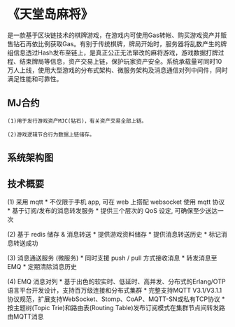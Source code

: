# 《天堂岛麻将》

是一款基于区块链技术的棋牌游戏，在游戏内可使用Gas转帐、购买游戏资产并贩售钻石再依比例获取Gas。有别于传统棋牌，牌局开始时，服务器将乱数产生的牌组信息透过Hash发布至链上，是真正公正无法窜改的麻将游戏，游戏数据打牌过程、结束牌局等信息，资产交易上链，保护玩家资产安全。系统承载量可同时10万人上线，使用大型游戏的分布式架构、微服务架构及消息通信对列中间件，同时满足性能和可靠性。

## MJ合约

    (1)用于发行游戏资产MJC(钻石)，有关资产交易全部上链。

    (2)游戏逻辑节合行为数据上链储存。
	
## 系统架构图


## 技术概要

   (1) 采用 mqtt
	* 不仅限于手机 app, 可在 web 上搭配 websocket 使用 mqtt 协议
	* 基于订阅/发布的消息转发服务
	* 提供三个层次的 QoS 设定, 可确保至少送达一次

   (2) 基于 redis 储存 & 消息转送
	* 提供游戏资料储存
	* 提供消息转送历史
	* 标记消息转送成功

   (3) 消息通送服务 (微服务)
	* 同时支援 push / pull 方式接收消息
	* 转发消息至 EMQ
	* 定期清除消息历史

   (4) EMQ 消息对列
	* 基于出色的软实时、低延时、高并发、分布式的Erlang/OTP语言平台开发设计，支持百万级连接和分布式集群
	* 完整支持MQTT V3.1/V3.1.1协议规范，扩展支持WebSocket、Stomp、CoAP、MQTT-SN或私有TCP协议
	* 按主题树(Topic Trie)和路由表(Routing Table)发布订阅模式在集群节点间转发路由MQTT消息


